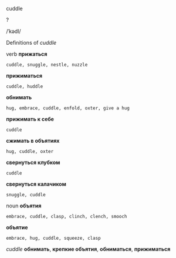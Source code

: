 cuddle

?

/ˈkədl/

Definitions of _cuddle_

verb
**прижаться**

    cuddle, snuggle, nestle, nuzzle
**прижиматься**

    cuddle, huddle
**обнимать**

    hug, embrace, cuddle, enfold, oxter, give a hug
**прижимать к себе**

    cuddle
**сжимать в объятиях**

    hug, cuddle, oxter
**свернуться клубком**

    cuddle
**свернуться калачиком**

    snuggle, cuddle

noun
**объятия**

    embrace, cuddle, clasp, clinch, clench, smooch
**объятие**

    embrace, hug, cuddle, squeeze, clasp

_cuddle_
**обнимать**, **крепкие объятия**, **обниматься**, **прижиматься**
